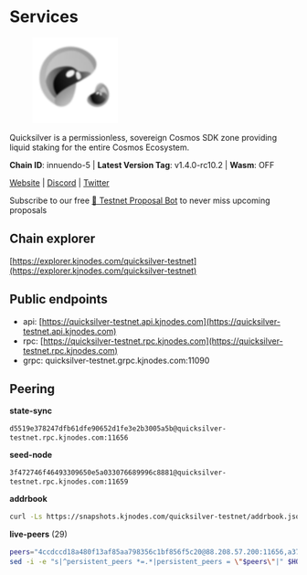 # Services

<figure><img src="https://raw.githubusercontent.com/kj89/cosmos-images/main/logos/quicksilver.png" width="150" alt=""><figcaption></figcaption></figure>

Quicksilver is a permissionless, sovereign Cosmos SDK zone providing liquid staking for the entire Cosmos Ecosystem.

**Chain ID**: innuendo-5 | **Latest Version Tag**: v1.4.0-rc10.2 | **Wasm**: OFF

[Website](https://quicksilver.zone) | [Discord](https://discord.gg/quicksilverprotocol) | [Twitter](https://twitter.com/quicksilverzone)



Subscribe to our free [🤖 Testnet Proposal Bot](https://t.me/kjnodes_testnet_proposal_bot) to never miss upcoming proposals


## Chain explorer
[https://explorer.kjnodes.com/quicksilver-testnet](https://explorer.kjnodes.com/quicksilver-testnet)

## Public endpoints

* api: [https://quicksilver-testnet.api.kjnodes.com](https://quicksilver-testnet.api.kjnodes.com)
* rpc: [https://quicksilver-testnet.rpc.kjnodes.com](https://quicksilver-testnet.rpc.kjnodes.com)
* grpc: quicksilver-testnet.grpc.kjnodes.com:11090

## Peering

**state-sync**

```text
d5519e378247dfb61dfe90652d1fe3e2b3005a5b@quicksilver-testnet.rpc.kjnodes.com:11656
```

**seed-node**

```text
3f472746f46493309650e5a033076689996c8881@quicksilver-testnet.rpc.kjnodes.com:11659
```

**addrbook**
```bash
curl -Ls https://snapshots.kjnodes.com/quicksilver-testnet/addrbook.json > $HOME/.quicksilverd/config/addrbook.json
```

**live-peers** (29)
```bash
peers="4ccdccd18a480f13af85aa798356c1bf856f5c20@88.208.57.200:11656,a37474c1f254cd4b16d924327a755c914e8e7d86@65.109.30.53:26656,03332cdbc3d354846a18992effbb8c20aa28f52a@65.21.133.125:28656,f0621c59ca7cfba98015ae2a47886fc3d9c0020c@94.130.132.227:2060,d5519e378247dfb61dfe90652d1fe3e2b3005a5b@65.109.68.190:11656,a637b94cb989909cc182623748ef179b0659f148@65.109.23.114:11156,42f87cb55d5fdd222da28023613c66857398c4b8@5.22.223.252:26656,0ccfc2136005f448c11dd515e22aac3e25f4b6dd@31.220.84.183:36656,1c4274460224753e8080d0efd16c0ed88fe27fc0@51.195.145.103:26656,a49d8d304e96350272dca24934b8295bc81d75d2@23.227.200.10:26656,3519e61e653db97f5d1c7f1bec9b0072bca4d5fe@144.76.45.59:16656,a288baa951cbe92b253c01c3936d930af1d56424@5.161.142.236:26656,9a60250367f370dc7395c7a5b0d503cec544188f@65.108.230.113:20026,78d271e4b4692ff1ee8490f3825a541558b31870@65.21.95.46:28656,0a3ac40a7a4ce35978c4da97be2eb6974bc3c58b@185.252.233.217:46656,13564ca7ffcc8fa6bcc6d405c96fe8c724ec17da@88.99.213.25:11656,e25a748120c9608c1d2a70fafa75178d862b3463@178.18.254.211:10656,af8cfa944802a9bd510fc3407950a15e8be86c31@213.239.217.52:30656,1452d484454c0f93ddf3cbf987ce1b9cadd8f23f@65.21.95.180:37656,796e72ffc343c187cd5e8397c0c09c0671d228e0@185.16.39.51:26656,5c2a752c9b1952dbed075c56c600c3a79b58c395@95.214.55.232:27026,d4d83e209a2b096859821228ea17475f9a487a48@23.88.0.170:15651,74abcb5243d4ffc43de6ad1a288d8e50adcd467e@65.109.80.176:20656,17d1c0845076139a81174b1837bff598fb255d31@46.4.121.72:11156,bdb93c655989b2c1882339fabb013317066dda56@95.214.52.138:26676,0551eaa0db7097274410ee27a71672817e314b83@167.235.245.191:26656,25410bff2fb7312d24c11b1e990507e5e3aa40b7@135.125.5.31:48656,858ba6bc33a6d13fdd9ddad344d788dcf91cf565@142.132.151.99:15651,46f97e49a49694aead28c27be2c19300f509e273@65.108.129.94:26656"
sed -i -e "s|^persistent_peers *=.*|persistent_peers = \"$peers\"|" $HOME/.quicksilverd/config/config.toml
```
